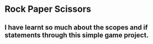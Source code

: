 # Rock Paper Scissors

## I have learnt so much about the scopes and if statements through this simple game project. 
